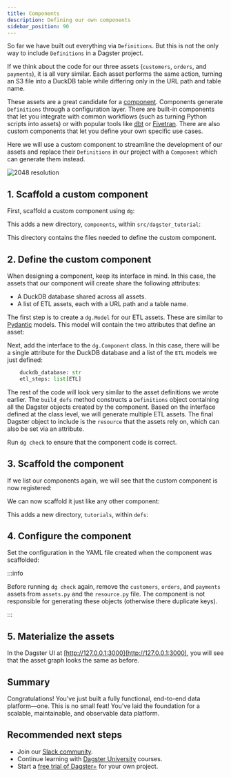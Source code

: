 ```yaml
---
title: Components
description: Defining our own components
sidebar_position: 90
---
```


So far we have built out everything via `Definitions`. But this is not the only way to include `Definitions` in a Dagster project.

If we think about the code for our three assets (`customers`, `orders`, and `payments`), it is all very similar. Each asset performs the same action, turning an S3 file into a DuckDB table while differing only in the URL path and table name.

These assets are a great candidate for a [component](/guides/build/components/creating-new-components). Components generate `Definitions` through a configuration layer. There are built-in components that let you integrate with common workflows (such as turning Python scripts into assets) or with popular tools like [dbt](https://www.getdbt.com/) or [Fivetran](https://www.fivetran.com/). There are also custom components that let you define your own specific use cases.

Here we will use a custom component to streamline the development of our assets and replace their `Definitions` in our project with a `Component` which can generate them instead.

![2048 resolution](/images/tutorial/dagster-tutorial/overviews/components.png)

## 1. Scaffold a custom component

First, scaffold a custom component using `dg`:

<CliInvocationExample path="docs_snippets/docs_snippets/guides/tutorials/dagster-tutorial/commands/dg-create-custom-component.txt" />

This adds a new directory, `components`, within `src/dagster_tutorial`:

<CliInvocationExample path="docs_snippets/docs_snippets/guides/tutorials/dagster-tutorial/tree/step-6a.txt" />

This directory contains the files needed to define the custom component.

## 2. Define the custom component

When designing a component, keep its interface in mind. In this case, the assets that our component will create share the following attributes:

- A DuckDB database shared across all assets.
- A list of ETL assets, each with a URL path and a table name.

The first step is to create a `dg.Model` for our ETL assets. These are similar to [Pydantic](https://docs.pydantic.dev/) models. This model will contain the two attributes that define an asset:

<CodeExample
  path="docs_snippets/docs_snippets/guides/tutorials/dagster-tutorial/src/dagster_tutorial/components/tutorial.py"
  language="python"
  startAfter="start_etl_model"
  endBefore="end_etl_model"
  title="src/etl_tutorial/components/tutorial.py"
/>

Next, add the interface to the `dg.Component` class. In this case, there will be a single attribute for the DuckDB database and a list of the `ETL` models we just defined:

```python
    duckdb_database: str
    etl_steps: list[ETL]
```

The rest of the code will look very similar to the asset definitions we wrote earlier. The `build_defs` method constructs a `Definitions` object containing all the Dagster objects created by the component. Based on the interface defined at the class level, we will generate multiple ETL assets. The final Dagster object to include is the `resource` that the assets rely on, which can also be set via an attribute.

<CodeExample
  path="docs_snippets/docs_snippets/guides/tutorials/dagster-tutorial/src/dagster_tutorial/components/tutorial.py"
  language="python"
  startAfter="start_tutorial_component"
  endBefore="end_tutorial_component"
  title="src/etl_tutorial/components/tutorial.py"
/>

Run `dg check` to ensure that the component code is correct.

## 3. Scaffold the component

If we list our components again, we will see that the custom component is now registered:

<CliInvocationExample path="docs_snippets/docs_snippets/guides/tutorials/dagster-tutorial/commands/dg-list-components-custom.txt" />

We can now scaffold it just like any other component:

<CliInvocationExample path="docs_snippets/docs_snippets/guides/tutorials/dagster-tutorial/commands/dg-scaffold-custom-component.txt" />

This adds a new directory, `tutorials`, within `defs`:

<CliInvocationExample path="docs_snippets/docs_snippets/guides/tutorials/dagster-tutorial/tree/step-6b.txt" />

## 4. Configure the component

Set the configuration in the YAML file created when the component was scaffolded:

<CodeExample
  path="docs_snippets/docs_snippets/guides/tutorials/dagster-tutorial/src/dagster_tutorial/components/defs.yaml"
  language="yaml"
  title="src/dagster_tutorial/defs/tutorial/defs.yaml"
/>

:::info

Before running `dg check` again, remove the `customers`, `orders`, and `payments` assets from `assets.py` and the `resource.py` file. The component is not responsible for generating these objects (otherwise there duplicate keys).

<CliInvocationExample path="docs_snippets/docs_snippets/guides/tutorials/dagster-tutorial/tree/step-6b.txt" />

:::

## 5. Materialize the assets

In the Dagster UI at [http://127.0.0.1:3000](http://127.0.0.1:3000), you will see that the asset graph looks the same as before.

## Summary

Congratulations! You've just built a fully functional, end-to-end data platform—one. This is no small feat! You've laid the foundation for a scalable, maintainable, and observable data platform.

## Recommended next steps

- Join our [Slack community](https://dagster.io/slack).
- Continue learning with [Dagster University](https://courses.dagster.io) courses.
- Start a [free trial of Dagster+](https://dagster.cloud/signup) for your own project.
